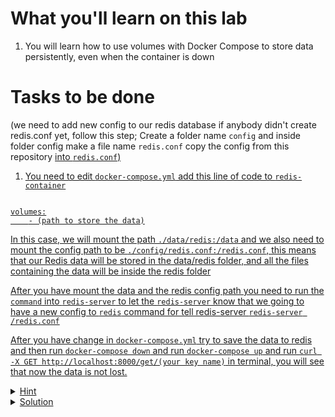 # What you'll learn on this lab

1. You will learn how to use volumes with Docker Compose to store data persistently, even when the container is down

# Tasks to be done

(we need to add new config to our redis database if anybody didn't create redis.conf yet, follow this step; Create a folder name `config` and inside folder config make a file name `redis.conf` copy the config from this repository <a href="https://github.com/chitsanuponjate/redis-config/tree/main"> into `redis.conf`)

1. You need to edit `docker-compose.yml` add this line of code to `redis-container`

```plain

volumes:
    - (path to store the data)

```

In this case, we will mount the path `./data/redis:/data` and we also need to mount the config path to be `./config/redis.conf:/redis.conf`, this means that our Redis data will be stored in the data/redis folder, and all the files containing the data will be inside the redis folder

After you have mount the data and the redis config path you need to run the `command` into `redis-server` to let the `redis-server` know that we going to have a new config to `redis` command for tell redis-server `redis-server /redis.conf`

After you have change in `docker-compose.yml` try to save the data to redis and then run `docker-compose down` and run `docker-compose up` and run `curl -X GET http://localhost:8000/get/(your key name)` in terminal, you will see that now the data is not lost.

<details>
<summary>Hint</summary>

All neccessary docker-compose.yml syntax
```plain
version: (version number)

services:
  (container name):
    image: (image name)
    build:
      context: (path of the folder to be build)
      dockerfile: (path to Dockerfile)
    ports:
      - (port number):(port number)
    depends_on:
      - (if this container name is start this container will start after)
    networks:
      - (network name)
    volumes:
      - (host directory):(target directory for container)
    command: (Your command line that you want to execute)
  
networks:
  (network name):
```

</details>

<details>
<summary>Solution</summary>

```plain

cat > docker-compose.yml <<EOF
version: '3.9'
services: 
  
  node-container:
    image: nodeserver
    build: 
      context: .
      dockerfile: Dockerfile
    ports:
      - 8000:8000
    depends_on:
      - redis-container
    networks:
      - backend 

  redis-container:
    image: redis:latest
    ports:
      - 6379:6379
    networks:
      - backend
    volumes:
      - ./data/redis:/data
      - ./config/redis.conf:/redis.conf
    command: redis-server /redis.conf
    
networks:
  backend:
EOF

```{{exec}}

</details>